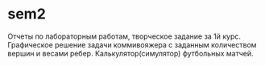 # sem2
Отчеты по лабораторным работам, творческое задание за 1й курс.
Графическое решение задачи коммивояжера с заданным количеством вершин и весами ребер.
Калькулятор(симулятор) футбольных матчей.
